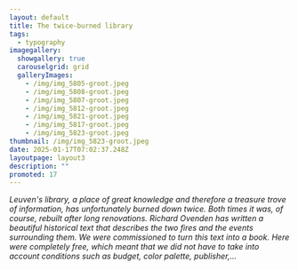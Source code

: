 ```yaml
---
layout: default
title: The twice-burned library
tags:
  - typography
imagegallery:
  showgallery: true
  carouselgrid: grid
  galleryImages:
    - /img/img_5805-groot.jpeg
    - /img/img_5808-groot.jpeg
    - /img/img_5807-groot.jpeg
    - /img/img_5812-groot.jpeg
    - /img/img_5821-groot.jpeg
    - /img/img_5817-groot.jpeg
    - /img/img_5823-groot.jpeg
thumbnail: /img/img_5823-groot.jpeg
date: 2025-01-17T07:02:37.248Z
layoutpage: layout3
description: ""
promoted: 17
---
```

*Leuven's library, a place of great knowledge and therefore a treasure trove of information, has unfortunately burned down twice. Both times it was, of course, rebuilt after long renovations. Richard Ovenden has written a beautiful historical text that describes the two fires and the events surrounding them. We were commissioned to turn this text into a book. Here were completely free, which meant that we did not have to take into account conditions such as budget, color palette, publisher,...*